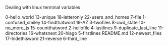 Dealing with linux terminal variables

0-hello_world      13-unique         18-letteronly  22-users_and_homes  7-file
1-confused_smiley  14-findthatword   19-AZ          3-twofiles          8-cwd_state
10-no_more_js      15-countthatword  2-hellofile    4-lastlines         9-duplicate_last_line
11-directories     16-whatsnext      20-hiago       5-firstlines        README.md
12-newest_files    17-hidethisword   21-reverse     6-third_line
